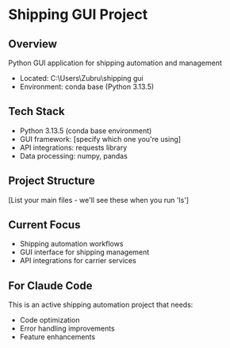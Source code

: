 # Shipping GUI Project

## Overview
Python GUI application for shipping automation and management
- Located: C:\Users\Zubru\shipping gui
- Environment: conda base (Python 3.13.5)

## Tech Stack
- Python 3.13.5 (conda base environment)
- GUI framework: [specify which one you're using]
- API integrations: requests library
- Data processing: numpy, pandas

## Project Structure
[List your main files - we'll see these when you run 'ls']

## Current Focus
- Shipping automation workflows
- GUI interface for shipping management
- API integrations for carrier services

## For Claude Code
This is an active shipping automation project that needs:
- Code optimization
- Error handling improvements
- Feature enhancements
